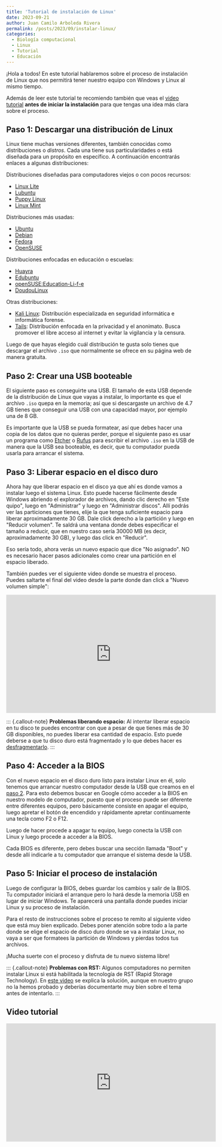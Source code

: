 ```yaml
---
title: 'Tutorial de instalación de Linux'
date: 2023-09-21
author: Juan Camilo Arboleda Rivera
permalink: /posts/2023/09/instalar-linux/
categories:
  - Biología computacional
  - Linux
  - Tutorial
  - Educación
---
```


¡Hola a todos! En este tutorial hablaremos sobre el proceso de instalación
de Linux que nos permitirá tener nuestro equipo con Windows y Linux al mismo
tiempo.

Además de leer este tutorial te recomiendo también que veas el [video
tutorial](#video-tutorial) **antes de iniciar la instalación** para que
tengas una idea más clara sobre el proceso.

## Paso 1: Descargar una distribución de Linux

Linux tiene muchas versiones diferentes, también conocidas como
distribuciones o *distros*. Cada una tiene sus particularidades o está
diseñada para un propósito en específico. A continuación encontrarás enlaces
a algunas distribuciones:

Distribuciones diseñadas para computadores viejos o con pocos recursos:

- [Linux Lite](https://www.linuxliteos.com/index.html)
- [Lubuntu](https://lubuntu.me/)
- [Puppy Linux](http://puppylinux.com/)
- [Linux Mint](https://linuxmint.com/)

Distribuciones más usadas:

- [Ubuntu](https://ubuntu.com/)
- [Debian](https://www.debian.org/index.es.html)
- [Fedora](https://fedoraproject.org/es/)
- [OpenSUSE](https://es.opensuse.org/Bienvenidos_a_openSUSE.org)

Distribuciones enfocadas en educación o escuelas:

- [Huayra](https://huayra.educar.gob.ar/)
- [Edubuntu](https://www.edubuntu.org/)
- [openSUSE:Education-Li-f-e](https://es.opensuse.org/openSUSE:Education-Li-f-e)
- [DoudouLinux](https://www.doudoulinux.org/web/espanol/index.html)

Otras distribuciones:

- [Kali Linux](https://www.kali.org/): Distribución especializada en
  seguridad informática e informática forense.
- [Tails](https://tails.net/index.es.html): Distribución enfocada en la
  privacidad y el anonimato. Busca promover el libre acceso al internet y
  evitar la vigilancia y la censura.

Luego de que hayas elegido cuál distribución te gusta solo tienes que
descargar el archivo `.iso` que normalmente se ofrece en su página web de
manera gratuita.

## Paso 2: Crear una USB booteable

El siguiente paso es conseguirte una USB. El tamaño de esta USB depende de
la distribución de Linux que vayas a instalar, lo importante es que el
archivo `.iso` quepa en la memoria; así que si descargaste un archivo de 4.7
GB tienes que conseguir una USB con una capacidad mayor, por ejemplo una de
8 GB.

Es importante que la USB se pueda formatear, así que debes hacer una copia
de los datos que no quieras perder, porque el siguiente paso es usar un
programa como [Etcher](https://etcher.balena.io/) o
[Rufus](https://rufus.ie/es/) para escribir el archivo `.iso` en la USB de
manera que la USB sea booteable, es decir, que tu computador pueda usarla
para arrancar el sistema.

## Paso 3: Liberar espacio en el disco duro

Ahora hay que liberar espacio en el disco ya que ahí es donde vamos a
instalar luego el sistema Linux. Esto puede hacerse fácilmente desde Windows
abriendo el explorador de archivos, dando clic derecho en "Este quipo",
luego en "Administrar" y luego en "Administrar discos". Allí podrás ver las
particiones que tienes, elije la que tenga suficiente espacio para liberar
aproximadamente 30 GB. Dale click derecho a la partición y luego en "Reducir
volumen". Te saldrá una ventana donde debes especificar el tamaño a reducir,
que en nuestro caso sería 30000 MB (es decir, aproximadamente 30 GB), y
luego das click en "Reducir".

Eso sería todo, ahora verás un nuevo espacio que dice "No asignado". NO es
necesario hacer pasos adicionales como crear una partición en el espacio
liberado.

También puedes ver el siguiente video donde se muestra el proceso. Puedes
saltarte el final del video desde la parte donde dan click a "Nuevo volumen
simple":

<iframe width="560" height="315" src="https://www.youtube.com/embed/s2TKizTY4s4" title="Cómo reducir y crear particiones en Windows 10" frameborder="0" allow="accelerometer; autoplay; clipboard-write; encrypted-media; gyroscope; picture-in-picture; web-share" allowfullscreen></iframe>

::: {.callout-note}
**Problemas liberando espacio:**
Al intentar liberar espacio en tu disco te puedes encontrar con que a pesar
de que tienes más de 30 GB disponibles, no puedes liberar esa cantidad de
espacio. Esto puede deberse a que tu disco duro está fragmentado y lo que
debes hacer es
[desfragmentarlo](https://www.xataka.com/basics/desfragmentar-el-disco-duro-como-se-hace-y-para-que-sirve).
:::

## Paso 4: Acceder a la BIOS

Con el nuevo espacio en el disco duro listo para instalar Linux en él,
solo tenemos que arrancar nuestro computador desde la USB que creamos en el 
[paso 2](#paso-2-crear-una-usb-booteable). Para esto debemos buscar en
Google cómo acceder a la BIOS en nuestro modelo de computador, puesto que el
proceso puede ser diferente entre diferentes equipos, pero básicamente
consiste en apagar el equipo, luego apretar el botón de encendido y
rápidamente apretar continuamente una tecla como F2 o F12.

Luego de hacer procede a apagar tu equipo, luego conecta la USB con Linux y
luego procede a acceder a la BIOS.

Cada BIOS es diferente, pero debes buscar una sección llamada "Boot" y
desde allí indicarle a tu computador que arranque el sistema desde la USB.

## Paso 5: Iniciar el proceso de instalación

Luego de configurar la BIOS, debes guardar los cambios y salir de la BIOS.
Tu computador iniciará el arranque pero lo hará desde la memoria USB en
lugar de iniciar Windows. Te aparecerá una pantalla donde puedes iniciar
Linux y su proceso de instalación.

Para el resto de instrucciones sobre el proceso te remito al siguiente video
que está muy bien explicado. Debes poner atención sobre todo a la parte
donde se elige el espacio de disco duro donde se va a instalar Linux, no
vaya a ser que formatees la partición de Windows y pierdas todos tus
archivos.

¡Mucha suerte con el proceso y disfruta de tu nuevo sistema libre!

::: {.callout-note}
**Problemas con RST:** Algunos computadores no permiten instalar Linux si
está habilitada la tecnología de RST (Rapid Storage Technology). En [este
video](https://youtu.be/wDrCaAdGuMk) se explica la solución, aunque en
nuestro grupo no la hemos probado y deberías documentarte muy bien sobre el
tema antes de intentarlo.
:::

## Video tutorial

<iframe width="560" height="315" src="https://www.youtube.com/embed/yMgzz1fvVCc" title="Linux &amp; Windows, Instalación Dual Boot" frameborder="0" allow="accelerometer; autoplay; clipboard-write; encrypted-media; gyroscope; picture-in-picture; web-share" allowfullscreen></iframe>
